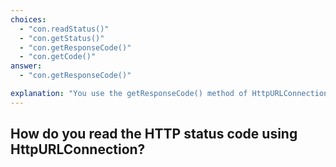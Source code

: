 ```yaml
---
choices:
  - "con.readStatus()"
  - "con.getStatus()"
  - "con.getResponseCode()"
  - "con.getCode()"
answer:
  - "con.getResponseCode()"

explanation: "You use the getResponseCode() method of HttpURLConnection to retrieve the status code."
---
```


## How do you read the HTTP status code using HttpURLConnection?

